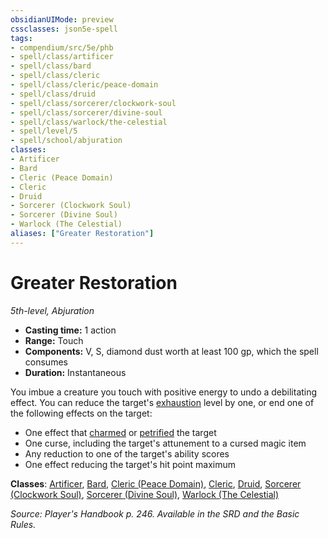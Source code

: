 ```yaml
---
obsidianUIMode: preview
cssclasses: json5e-spell
tags:
- compendium/src/5e/phb
- spell/class/artificer
- spell/class/bard
- spell/class/cleric
- spell/class/cleric/peace-domain
- spell/class/druid
- spell/class/sorcerer/clockwork-soul
- spell/class/sorcerer/divine-soul
- spell/class/warlock/the-celestial
- spell/level/5
- spell/school/abjuration
classes:
- Artificer
- Bard
- Cleric (Peace Domain)
- Cleric
- Druid
- Sorcerer (Clockwork Soul)
- Sorcerer (Divine Soul)
- Warlock (The Celestial)
aliases: ["Greater Restoration"]
---
```

# Greater Restoration
*5th-level, Abjuration*  

- **Casting time:** 1 action
- **Range:** Touch
- **Components:** V, S, diamond dust worth at least 100 gp, which the spell consumes
- **Duration:** Instantaneous

You imbue a creature you touch with positive energy to undo a debilitating effect. You can reduce the target's [exhaustion](4-Resources/Compendium/rules/conditions.md#exhaustion) level by one, or end one of the following effects on the target:

- One effect that [charmed](4-Resources/Compendium/rules/conditions.md#charmed) or [petrified](4-Resources/Compendium/rules/conditions.md#petrified) the target  
- One curse, including the target's attunement to a cursed magic item  
- Any reduction to one of the target's ability scores  
- One effect reducing the target's hit point maximum  

**Classes**: [Artificer](4-Resources/Compendium/classes/artificer-tce.md), [Bard](4-Resources/Compendium/classes/bard.md), [Cleric (Peace Domain)](4-Resources/Compendium/classes/cleric-peace-domain-tce.md), [Cleric](4-Resources/Compendium/classes/cleric.md), [Druid](4-Resources/Compendium/classes/druid.md), [Sorcerer (Clockwork Soul)](4-Resources/Compendium/classes/sorcerer-clockwork-soul-tce.md), [Sorcerer (Divine Soul)](4-Resources/Compendium/classes/sorcerer-divine-soul-xge.md), [Warlock (The Celestial)](4-Resources/Compendium/classes/warlock-the-celestial-xge.md)

*Source: Player's Handbook p. 246. Available in the SRD and the Basic Rules.*